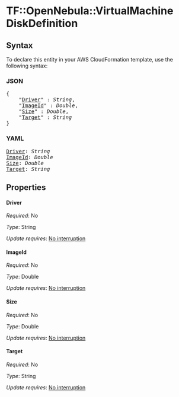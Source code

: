 # TF::OpenNebula::VirtualMachine DiskDefinition

## Syntax

To declare this entity in your AWS CloudFormation template, use the following syntax:

### JSON

<pre>
{
    "<a href="#driver" title="Driver">Driver</a>" : <i>String</i>,
    "<a href="#imageid" title="ImageId">ImageId</a>" : <i>Double</i>,
    "<a href="#size" title="Size">Size</a>" : <i>Double</i>,
    "<a href="#target" title="Target">Target</a>" : <i>String</i>
}
</pre>

### YAML

<pre>
<a href="#driver" title="Driver">Driver</a>: <i>String</i>
<a href="#imageid" title="ImageId">ImageId</a>: <i>Double</i>
<a href="#size" title="Size">Size</a>: <i>Double</i>
<a href="#target" title="Target">Target</a>: <i>String</i>
</pre>

## Properties

#### Driver

_Required_: No

_Type_: String

_Update requires_: [No interruption](https://docs.aws.amazon.com/AWSCloudFormation/latest/UserGuide/using-cfn-updating-stacks-update-behaviors.html#update-no-interrupt)

#### ImageId

_Required_: No

_Type_: Double

_Update requires_: [No interruption](https://docs.aws.amazon.com/AWSCloudFormation/latest/UserGuide/using-cfn-updating-stacks-update-behaviors.html#update-no-interrupt)

#### Size

_Required_: No

_Type_: Double

_Update requires_: [No interruption](https://docs.aws.amazon.com/AWSCloudFormation/latest/UserGuide/using-cfn-updating-stacks-update-behaviors.html#update-no-interrupt)

#### Target

_Required_: No

_Type_: String

_Update requires_: [No interruption](https://docs.aws.amazon.com/AWSCloudFormation/latest/UserGuide/using-cfn-updating-stacks-update-behaviors.html#update-no-interrupt)

